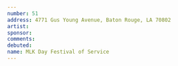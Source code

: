 ```yaml
---
number: 51
address: 4771 Gus Young Avenue, Baton Rouge, LA 70802
artist:
sponsor:
comments: 
debuted:
name: MLK Day Festival of Service
---
```

